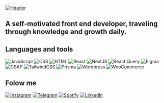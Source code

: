 [![Header](https://github.com/whiteechocolatee/whiteechocolatee/blob/main/assets/gh-banner.png)](https://www.linkedin.com/in/whiiteechocolatee/)

## A self-motivated front end developer, traveling through knowledge and growth daily.

## Languages and tools
![JavaScript](https://img.shields.io/badge/-JS-CAFB74?style=for-the-badge&logo=javascript&logoColor=000000)
![CSS](https://img.shields.io/badge/-CSS-CAFB74?style=for-the-badge&logo=css3&logoColor=000000)
![HTML](https://img.shields.io/badge/-HTML-CAFB74?style=for-the-badge&logo=html&logoColor=000000)
![React](https://img.shields.io/badge/-React-CAFB74?style=for-the-badge&logo=react&logoColor=000000)
![NextJS](https://img.shields.io/badge/-NextJS-CAFB74?style=for-the-badge&logo=react&logoColor=000000)
![React Query](https://img.shields.io/badge/-ReactQuery-CAFB74?style=for-the-badge&logo=reactquery&logoColor=000000)
![Figma](https://img.shields.io/badge/-Figma-CAFB74?style=for-the-badge&logo=figma&logoColor=000000)
![GSAP](https://img.shields.io/badge/-GSAP-CAFB74?style=for-the-badge&logo=actigraph&logoColor=000000)
![TailwindCSS](https://img.shields.io/badge/-TailwindCSS-CAFB74?style=for-the-badge&logo=tailwindcss&logoColor=000000)
![Prisma](https://img.shields.io/badge/-Prisma-CAFB74?style=for-the-badge&logo=prisma&logoColor=000000)
![Wordpress](https://img.shields.io/badge/-Wordpress-CAFB74?style=for-the-badge&logo=wordpress&logoColor=000000)
![WooCommerce](https://img.shields.io/badge/-WooCommerce-CAFB74?style=for-the-badge&logo=woo&logoColor=000000)


## Folow me
[![Instagram](https://img.shields.io/badge/-Instagram-CAFB74?style=for-the-badge&logo=javascript&logoColor=000000)]()
[![Telegram](https://img.shields.io/badge/-Telegram-CAFB74?style=for-the-badge&logo=telegram&logoColor=000000)](https://t.me/andreybllck)
[![Spotify](https://img.shields.io/badge/-Spotify-CAFB74?style=for-the-badge&logo=spotify&logoColor=000000)](https://open.spotify.com/user/3132thhwfcaihyndh463gnsux7re)
[![LinkedIn](https://img.shields.io/badge/-LinkedIn-CAFB74?style=for-the-badge&logo=linkedin&logoColor=000000)](https://www.linkedin.com/in/whiiteechocolatee/)
